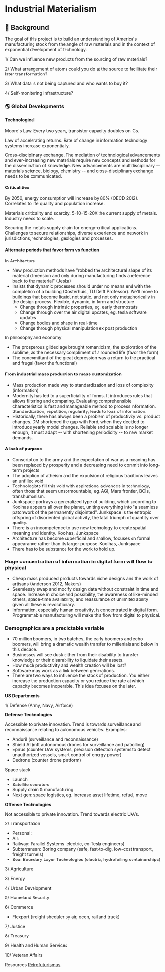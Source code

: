 # Industrial Materialism 

## :thought_balloon: Background

The goal of this project is to build an understanding of America's manufacturing stock from the angle of raw materials and in the context of exponential development of technology.

1/ Can we influence new products from the sourcing of raw materials?

2/ What arrangement of atoms could you do at the source to facilitate their later transformation? 

3/ What data is not being captured and who wants to buy it?

4/ Self-monitoring infrastructure?

### :earth_americas: Global Developments

#### Technological

Moore's Law. Every two years, transistor capacity doubles on ICs.

Law of accelerating returns. Rate of change in information technology systems increase exponentially.

Cross-disciplinary exchange. The mediation of technological advancements and ever-increasing new materials require new concepts and methods for the dissemination of knowledge. New advancements are multidisciplinary -- materials science, biology, chemistry -- and cross-disciplinary exchange needs to be communicated. 

#### Criticalities

By 2050, energy consumption will increase by 80% (OECD 2012). Correlates to life quality and population increase.

Materials criticality and scarcity. 5-10-15-20X the current supply of metals. Industry needs to scale. 

Securing the metals supply chain for energy-critical applications. Challenges to secure relationships, diverse experience and network in jurisdictions, technologies, geologies and processes. 

#### Alternate periods that favor form vs function
In Architecture
- New production methods have "robbed the architectural shape of its material dimension and only during manufacturing finds a reference back to the material" (Jeska)
- Insists that dynamic processes should under no means end with the completion of a building (Oosterhuis, TU Delft Professor). We'll move to buildings that become liquid, not static, and not only metaphorically in the design process. Flexible, dynamic, in form and structure
  - Change through intrinsic properties, eg. early thermostats
  - Change through over the air digital updates, eg. tesla software updates 
  - Change bodies and shape in real-time
  - Change through physical manipulation ex post production

In philosophy and economy
  - The prosperous gilded age brought romanticism, the exploration of the sublime, as the necessary compliment of a rounded life (favor the form)
  - The concomittant of the great depression was a return to the practical and frugal (favor the functional) 

#### From industrial mass production to mass customization
- Mass production made way to standardization and loss of complexity (information)
- Modernity has led to a superficiality of forms. It introduces rules that allows filtering and comparing. Evaluating comprehensible characteristics is fast and manageable method to process information. Standardization, repetition, regularity, leads to loss of information.
- Historically, there has always been a problem of productivity vs. product changes. GM shortened the gap with Ford, when they decided to introduce yearly model changes. Reliable and scalable is no longer enough, it must adapt -- with shortening periodicity -- to new market demands.

#### A lack of purpose
- Conscription to the army and the expectation of war as a meaning has been replaced by prosperity and a decreasing need to commit into long-term projects
- The adoption of atheism and the expulsion of religious traditions leaves an unfilled void  
- Technologists fill this void with aspirational advances in technology, often those that seem unsormountable, eg. AGI, Mars frontier, BCIs, transhumanism.
- Junkspace portrays a generalized type of building, which according to Koolhas appears all over the planet, uniting everything into "a seamless patchwork of the permanently disjointed". Junkspace is the entropic offspring of disoriented global activity, the fatal triumph of quantity over quality.
- There is an incompetence to use new technology to create spatial meaning and identity. Koolhas, Junkspace
- Architecture has become superficial and shallow, focuses on formal appearance rather than its larger purpose. Koolhas, Junkspace
- There has to be substance for the work to hold up.

### Huge concentration of information in digital form will flow to physical
- Cheap mass produced products towards niche designs and the work of artisans (Anderson 2012, Makers) 
- Seemlessly swap and modify design data without constraint in time and space. Increase in choice and possibility, the awareness of like-minded others, space-time availability, and reassurance of unlimited ability given all these is revolutionary.
- Information, especially human creativity, is concentrated in digital form. Programmable manufacturing will make this flow from digital to physical. 

### Demographics are a predictable variable
- 70 million boomers, in two batches, the early boomers and echo boomers, will bring a dramatic wealth transfer to millenials and below in this decade.
- Businesses will see dusk either from their disability to transfer knowledge or their disarability to liquidate their assets.
- How much productivity and wealth creation will be lost?
- Software may work as a link between generations. 
- There are two ways to influence the stock of production. You either increase the production capacity or you reduce the rate at which capacity becomes inoperable. This idea focuses on the later.

**US Departments**

1/ Defense (Army, Navy, Airforce) 

**Defense Technologies**

Accessible to private innovation. Trend is towards surveillance and reconnaissance relating to autonomous vehicles. 
Examples:
- Anduril (surveillance and reconnaissance)
- Shield AI (mft autonomous drones for surveillance and patrolling)
- Epirus (counter UAV systems, precision detection systems to detect unauthorized vessels, smart control of energy power)
- Dedrone (counter drone platform) 

Space stack
- Launch
- Satellite operators
- Supply chain & manufacturing 
- Next gen: space logistics, eg. increase asset lifetime, refuel, move

**Offense Technologies**

Not accessible to private innovation. Trend towards electric UAVs.

2/ Transportation
- Personal: 
- Air: 
- Railway: Parallel Systems (electric, ex-Tesla engineers)
- Subterranean: Boring company (safe, fast-to-dig, low-cost transport, freight tunnels)
- Sea: Boundary Layer Technologies (electric, hydrofoiling containerships)

3/ Agriculture 

3/ Energy 

4/ Urban Development 

5/ Homeland Security 

6/ Commerce 
- Flexport (freight sheduler by air, ocen, rail and truck)

7/ Justice  

8/ Treasury  

9/ Health and Human Services  

10/ Veteran Affairs  

Resources
[Retrofuturismus](http://klausbuergle.de)


